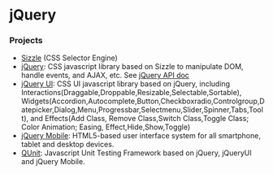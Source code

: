 jQuery
======

### Projects
 - [Sizzle](https://sizzlejs.com/) (CSS Selector Engine)
 - [jQuery](https://jquery.com/): CSS javascript library based on Sizzle to manipulate DOM, handle events, and AJAX, etc. See [jQuery API doc](http://api.jquery.com/) 
 - [jQuery UI](https://jqueryui.com/): CSS UI javascript library based on jQuery, including Interactions(Draggable,Droppable,Resizable,Selectable,Sortable), Widgets(Accordion,Autocomplete,Button,Checkboxradio,Controlgroup,Datepicker,Dialog,Menu,Progressbar,Selectmenu,Slider,Spinner,Tabs,Toolt), and Effects(Add Class, Remove Class,Switch Class,Toggle Class; Color Animation; Easing, Effect,Hide,Show,Toggle)
 - [jQuery Mobile](https://jquerymobile.com/): HTML5-based user interface system for all smartphone, tablet and desktop devices.
 - [QUnit](https://qunitjs.com/): Javascript Unit Testing Framework based on jQuery, jQueryUI and jQuery Mobile.
 

